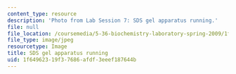 ```yaml
---
content_type: resource
description: 'Photo from Lab Session 7: SDS gel apparatus running.'
file: null
file_location: /coursemedia/5-36-biochemistry-laboratory-spring-2009/1f64962319f37686afdf3eeef187644b_Lab7_3.jpg
file_type: image/jpeg
resourcetype: Image
title: SDS gel apparatus running
uid: 1f649623-19f3-7686-afdf-3eeef187644b
---
```


